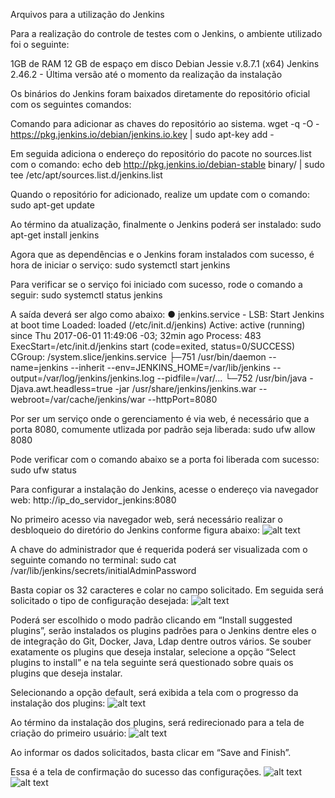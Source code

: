 Arquivos para a utilização do Jenkins

Para a realização do controle de testes com o Jenkins, o ambiente utilizado foi o seguinte:

1GB de RAM
12 GB de espaço em disco
Debian Jessie v.8.7.1 (x64)
Jenkins 2.46.2 - Última versão até o momento da realização da instalação

Os binários do Jenkins foram baixados diretamente do repositório oficial com os seguintes comandos:

Comando para adicionar as chaves do repositório ao sistema.
	wget -q -O - https://pkg.jenkins.io/debian/jenkins.io.key | sudo apt-key add -

Em seguida adiciona o endereço do repositório do pacote no sources.list com  o comando:
	echo deb http://pkg.jenkins.io/debian-stable binary/ | sudo tee /etc/apt/sources.list.d/jenkins.list

Quando o repositório for adicionado, realize um update com o comando:
	sudo apt-get update
  
Ao término da atualização, finalmente o Jenkins poderá ser instalado:
 	sudo apt-get install jenkins
  
Agora que as dependências e o Jenkins foram instalados com sucesso, é hora de iniciar o serviço:
	sudo systemctl start jenkins
  
Para verificar se o serviço foi iniciado com sucesso, rode o comando a seguir:
	sudo systemctl status jenkins
 
A saída deverá ser algo como abaixo:
  	● jenkins.service - LSB: Start Jenkins at boot time
  	   Loaded: loaded (/etc/init.d/jenkins)
	   Active: active (running) since Thu 2017-06-01 11:49:06 -03; 32min ago
	   Process: 483 ExecStart=/etc/init.d/jenkins start (code=exited, status=0/SUCCESS)
   	  CGroup: /system.slice/jenkins.service
            ├─751 /usr/bin/daemon --name=jenkins --inherit --env=JENKINS_HOME=/var/lib/jenkins --output=/var/log/jenkins/jenkins.log --pidfile=/var/...
            └─752 /usr/bin/java -Djava.awt.headless=true -jar /usr/share/jenkins/jenkins.war --webroot=/var/cache/jenkins/war --httpPort=8080
           
Por ser um serviço onde o gerenciamento é via web, é necessário que a porta 8080, comumente utlizada por padrão seja liberada:
	sudo ufw allow 8080

Pode verificar com o comando abaixo se a porta foi liberada com sucesso:
	sudo ufw status

Para configurar a instalação do Jenkins, acesse o endereço via navegador web:
	http://ip_do_servidor_jenkins:8080
  
No primeiro acesso via navegador web, será necessário realizar o desbloqueio do diretório do Jenkins conforme figura abaixo:
![alt text](https://assets.digitalocean.com/articles/jenkins-install-ubuntu-1604/unlock-jenkins.png)
	
A chave do administrador que é requerida poderá ser visualizada com o seguinte comando no terminal:
	sudo cat /var/lib/jenkins/secrets/initialAdminPassword

Basta copiar os 32 caracteres e colar no campo solicitado.
Em seguida será solicitado o tipo de configuração desejada:
![alt text](https://assets.digitalocean.com/articles/jenkins-install-ubuntu-1604/jenkins-customize.png)

Poderá ser escolhido o modo padrão clicando em “Install suggested plugins”, serão instalados os plugins padrões para o Jenkins dentre eles o de integração do Git, Docker, Java, Ldap dentre outros vários. Se souber exatamente os plugins que deseja instalar, selecione a opção “Select plugins to install” e na tela seguinte será questionado sobre quais os plugins que deseja instalar.

Selecionando a opção default, será exibida a tela com o progresso da instalação dos plugins:
![alt text](https://assets.digitalocean.com/articles/jenkins-install-ubuntu-1604/jenkins-plugins.png)

Ao término da instalação dos plugins, será redirecionado para a tela de criação do primeiro usuário:
![alt text](https://assets.digitalocean.com/articles/jenkins-install-ubuntu-1604/jenkins-first-admin.png)

Ao informar os dados solicitados, basta clicar em “Save and Finish”.

Essa é a tela de confirmação do sucesso das configurações.
![alt text](https://assets.digitalocean.com/articles/jenkins-install-ubuntu-1604/jenkins-ready.png)
![alt text](https://assets.digitalocean.com/articles/jenkins-install-ubuntu-1604/jenkins-using.png)


